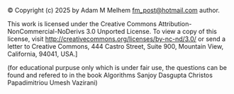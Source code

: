 © Copyright (c) 2025 by Adam M Melhem fm_post@hotmail.com author.

This work is licensed under the Creative Commons Attribution-NonCommercial-NoDerivs 3.0 Unported License.
To view a copy of this license, visit http://creativecommons.org/licenses/by-nc-nd/3.0/ or send a letter to Creative Commons, 444 Castro Street, Suite 900, Mountain View, California, 94041, USA.]

(for educational purpuse only which is under fair use, the questions can be found and refered to in the book Algorithms Sanjoy Dasgupta Christos Papadimitriou Umesh Vazirani)
